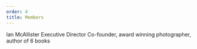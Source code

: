 ```yaml
---
order: 4
title: Members
---
```


Ian McAllister
Executive Director
Co-founder, award winning photographer, author of 6 books

